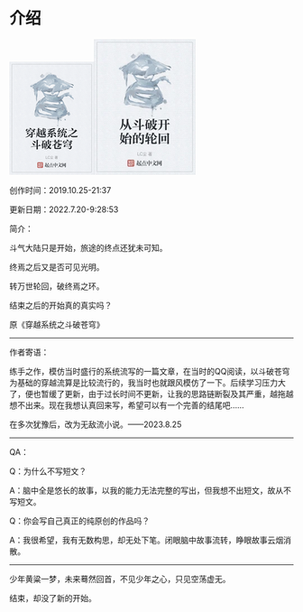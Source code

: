 # 介绍

![穿越系统之斗破苍穹](./介绍.assets/穿越系统之斗破苍穹.png)![从斗破开始的轮回](./介绍.assets/从斗破开始的轮回.png)

创作时间：2019.10.25-21:37

更新日期：2022.7.20-9:28:53

简介：

斗气大陆只是开始，旅途的终点还犹未可知。

终焉之后又是否可见光明。

转万世轮回，破终焉之环。

结束之后的开始真的真实吗？

原《穿越系统之斗破苍穹》

------

作者寄语：

练手之作，模仿当时盛行的系统流写的一篇文章，在当时的QQ阅读，以斗破苍穹为基础的穿越流算是比较流行的，我当时也就跟风模仿了一下。后续学习压力大了，便也暂缓了更新，由于过长时间不更新，让我的思路链断裂及其严重，越拖越想不出来。现在我想认真回来写，希望可以有一个完善的结尾吧……

在多次犹豫后，改为无敌流小说。——2023.8.25

------

QA：

Q：为什么不写短文？

A：脑中全是悠长的故事，以我的能力无法完整的写出，但我想不出短文，故从不写短文。

Q：你会写自己真正的纯原创的作品吗？

A：我很希望，我有无数构思，却无处下笔。闭眼脑中故事流转，睁眼故事云烟消散。

------

少年黄粱一梦，未来蓦然回首，不见少年之心，只见空荡虚无。

结束，却没了新的开始。

<!--借三尺明月，衔两袖青龙，轻剑快马恣意，携侣江湖同游！-->
